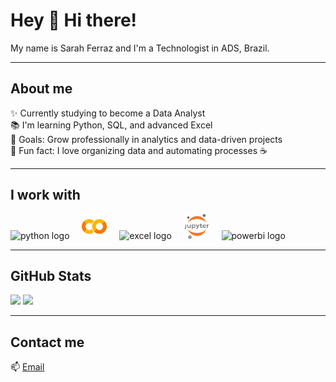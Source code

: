 <h1 align="left">Hey 👋 Hi there!</h1>

<p align="left">My name is Sarah Ferraz and I'm a Technologist in ADS, Brazil.</p>

---

<h2 align="left">About me</h2>

<p align="left">
✨ Currently studying to become a Data Analyst<br>
📚 I'm learning Python, SQL, and advanced Excel<br>
🎯 Goals: Grow professionally in analytics and data-driven projects<br>
🎲 Fun fact: I love organizing data and automating processes ☕
</p>

---

<h2 align="left">I work with</h2>

<div align="left">
  <img src="https://cdn.jsdelivr.net/gh/devicons/devicon/icons/python/python-original.svg" height="40" alt="python logo" />
  <img width="12"/>
  <img src="https://github.com/devicons/devicon/blob/v2.17.0/icons/googlecolab/googlecolab-original.svg" height="40" alt="googlecolab logo" />
  <img width="12"/>
  <img src="https://github.com/sempostma/office365-icons/blob/master/svg/excel.svg" height="40" alt="excel logo" />
  <img width="12"/>
  <img src="https://github.com/devicons/devicon/blob/v2.17.0/icons/jupyter/jupyter-original-wordmark.svg" height="40" alt="jupyter logo"/>
  <img width="12"/>
  <img src="https://github.com/microsoft/PowerBI-Icons/blob/main/SVG/Power-BI.svg" height="40" alt="powerbi logo"/>
  <img width="12"/>
</div>

---

<h2 align="left">GitHub Stats</h2>

<p align="left">
  <img height="180em" src="https://github-readme-stats.vercel.app/api?username=sarahferraz&show_icons=true&theme=radical&hide_border=true&count_private=true"/>
  <img height="180em" src="https://github-readme-stats.vercel.app/api/top-langs/?username=sarahferraz&layout=compact&langs_count=5&theme=radical&hide_border=true"/>
</p>

---

<h2 align="left">Contact me</h2>

<p align="left">
📫 <a href="mailto: sarah.guttemberg@hotmail.com">Email</a> 
